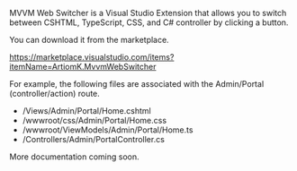 MVVM Web Switcher is a Visual Studio Extension that allows you to switch between CSHTML, TypeScript, CSS, and C# controller by clicking a button.

You can download it from the marketplace.

https://marketplace.visualstudio.com/items?itemName=ArtiomK.MvvmWebSwitcher

For example, the following files are associated with the Admin/Portal (controller/action) route.

* /Views/Admin/Portal/Home.cshtml
* /wwwroot/css/Admin/Portal/Home.css
* /wwwroot/ViewModels/Admin/Portal/Home.ts
* /Controllers/Admin/PortalController.cs

More documentation coming soon.